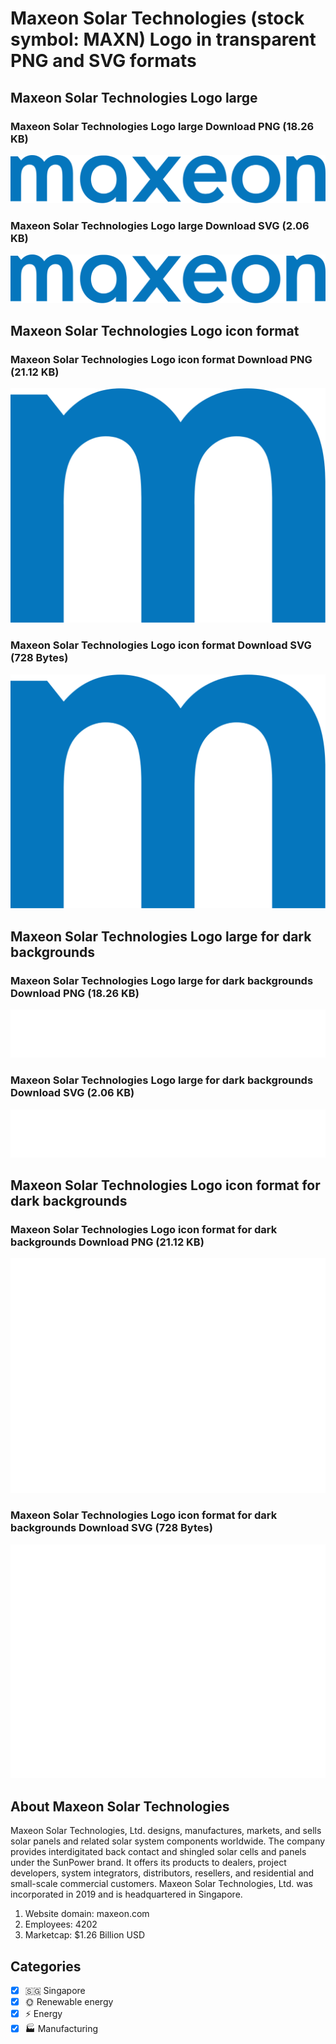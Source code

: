 # Maxeon Solar Technologies (stock symbol: MAXN) Logo in transparent PNG and SVG formats

## Maxeon Solar Technologies Logo large

### Maxeon Solar Technologies Logo large Download PNG (18.26 KB)

![Maxeon Solar Technologies Logo large Download PNG (18.26 KB)](/img/orig/MAXN_BIG-61ccafeb.png)

### Maxeon Solar Technologies Logo large Download SVG (2.06 KB)

![Maxeon Solar Technologies Logo large Download SVG (2.06 KB)](/img/orig/MAXN_BIG-dcf0d972.svg)

## Maxeon Solar Technologies Logo icon format

### Maxeon Solar Technologies Logo icon format Download PNG (21.12 KB)

![Maxeon Solar Technologies Logo icon format Download PNG (21.12 KB)](/img/orig/MAXN-89364d9e.png)

### Maxeon Solar Technologies Logo icon format Download SVG (728 Bytes)

![Maxeon Solar Technologies Logo icon format Download SVG (728 Bytes)](/img/orig/MAXN-a3a0da32.svg)

## Maxeon Solar Technologies Logo large for dark backgrounds

### Maxeon Solar Technologies Logo large for dark backgrounds Download PNG (18.26 KB)

![Maxeon Solar Technologies Logo large for dark backgrounds Download PNG (18.26 KB)](/img/orig/MAXN_BIG.D-d19c70d2.png)

### Maxeon Solar Technologies Logo large for dark backgrounds Download SVG (2.06 KB)

![Maxeon Solar Technologies Logo large for dark backgrounds Download SVG (2.06 KB)](/img/orig/MAXN_BIG.D-5415b0c5.svg)

## Maxeon Solar Technologies Logo icon format for dark backgrounds

### Maxeon Solar Technologies Logo icon format for dark backgrounds Download PNG (21.12 KB)

![Maxeon Solar Technologies Logo icon format for dark backgrounds Download PNG (21.12 KB)](/img/orig/MAXN.D-f7e90716.png)

### Maxeon Solar Technologies Logo icon format for dark backgrounds Download SVG (728 Bytes)

![Maxeon Solar Technologies Logo icon format for dark backgrounds Download SVG (728 Bytes)](/img/orig/MAXN.D-414fb2a8.svg)

## About Maxeon Solar Technologies

Maxeon Solar Technologies, Ltd. designs, manufactures, markets, and sells solar panels and related solar system components worldwide. The company provides interdigitated back contact and shingled solar cells and panels under the SunPower brand. It offers its products to dealers, project developers, system integrators, distributors, resellers, and residential and small-scale commercial customers. Maxeon Solar Technologies, Ltd. was incorporated in 2019 and is headquartered in Singapore.

1. Website domain: maxeon.com
2. Employees: 4202
3. Marketcap: $1.26 Billion USD


## Categories
- [x] 🇸🇬 Singapore
- [x] 🌞 Renewable energy
- [x] ⚡ Energy
- [x] 🏭 Manufacturing
